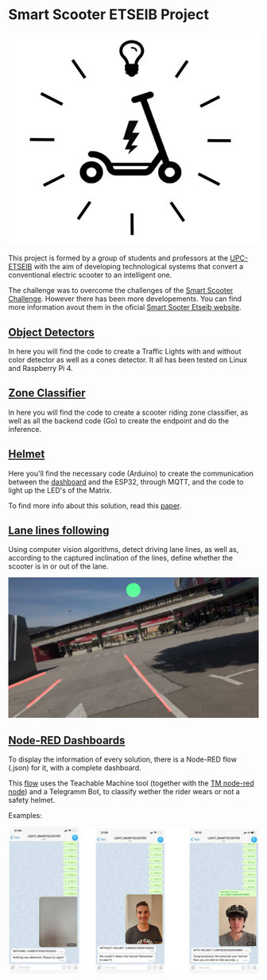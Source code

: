 # Smart Scooter ETSEIB Project
<img src="logo.png" width="600">

This project is formed by a group of students and professors at the [UPC-ETSEIB](https://etseib.upc.edu) with the aim of developing technological systems that convert a conventional electric scooter to an intelligent one.

​The challenge was to overcome the challenges of the [Smart Scooter Challenge](http://www.smartmotochallenge.org/castelloli-smart-scooter-challenge/home.html). However there has been more developements. You can find more information avout them in the oficial [Smart Sooter Etseib website](https://eugenillagostera.wixsite.com/smartscooter).

## [Object Detectors](object_detectors)
In here you will find the code to create a Traffic Lights with and without color detector as well as a cones detector. It all has been tested on Linux and Raspberry Pi 4.

## [Zone Classifier](zone_classifier)
In here you will find the code to create a scooter riding zone classifier, as well as all the backend code (Go) to create the endpoint and do the inference.

## [Helmet](helmet)
Here you'll find the necessary code (Arduino) to create the communication between the [dashboard](dashboards/helmet_leds.json) and the ESP32, through MQTT, and the code to light up the LED's of the Matrix.

To find more info about this solution, read this [paper](https://upcommons.upc.edu/handle/2117/337087).

## [Lane lines following](line_following)
Using computer vision algorithms, detect driving lane lines, as well as, according to the captured inclination of the lines, define whether the scooter is in or out of the lane.

<img src="line_following/lines.png" width="600">

## [Node-RED Dashboards](dashboards)
To display the information of every solution, there is a Node-RED flow (.json) for it, with a complete dashboard.

This [flow](dashboards/helmet) uses the Teachable Machine tool (together with the [TM node-red node](https://flows.nodered.org/node/node-red-contrib-teachable-machine)) and a Telegramm Bot, to classify wether the rider wears or not a safety helmet.

Examples:

<img src="dashboards/helmet_detector.png" width="600">

